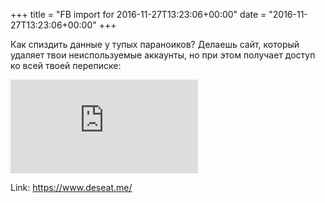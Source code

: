 +++
title = "FB import for 2016-11-27T13:23:06+00:00"
date = "2016-11-27T13:23:06+00:00"
+++

Как спиздить данные у тупых параноиков? Делаешь сайт, который удаляет твои неиспользуемые аккаунты, но при этом получает доступ ко всей твоей переписке: 

![Phote](https://external.xx.fbcdn.net/safe_image.php?d=AQDb6hTclVtnh9R-&w=130&h=130&url=https%3A%2F%2Fwww.deseat.me%2Fgoogle-button.png&cfs=1&_nc_hash=AQDTXoQLODQVadVN)


Link: https://www.deseat.me/
